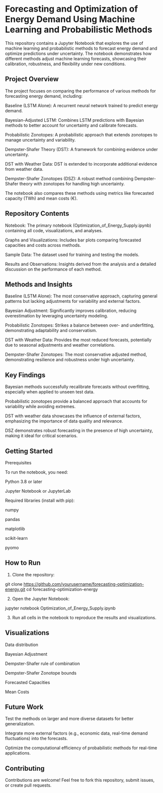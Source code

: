 
# Forecasting and Optimization of Energy Demand Using Machine Learning and Probabilistic Methods

This repository contains a Jupyter Notebook that explores the use of machine learning and probabilistic methods to forecast energy demand and optimize predictions under uncertainty. The notebook demonstrates how different methods adjust machine learning forecasts, showcasing their calibration, robustness, and flexibility under new conditions.

## Project Overview

The project focuses on comparing the performance of various methods for forecasting energy demand, including:

Baseline (LSTM Alone): A recurrent neural network trained to predict energy demand.

Bayesian-Adjusted LSTM: Combines LSTM predictions with Bayesian methods to better account for uncertainty and calibrate forecasts.

Probabilistic Zonotopes: A probabilistic approach that extends zonotopes to manage uncertainty and variability.

Dempster-Shafer Theory (DST): A framework for combining evidence under uncertainty.

DST with Weather Data: DST is extended to incorporate additional evidence from weather data.

Dempster-Shafer Zonotopes (DSZ): A robust method combining Dempster-Shafer theory with zonotopes for handling high uncertainty.


The notebook also compares these methods using metrics like forecasted capacity (TWh) and mean costs (€).

## Repository Contents

Notebook: The primary notebook (Optimization_of_Energy_Supply.ipynb) containing all code, visualizations, and analyses.

Graphs and Visualizations: Includes bar plots comparing forecasted capacities and costs across methods.

Sample Data: The dataset used for training and testing the models.

Results and Observations: Insights derived from the analysis and a detailed discussion on the performance of each method.


## Methods and Insights

Baseline (LSTM Alone): The most conservative approach, capturing general patterns but lacking adjustments for variability and external factors.

Bayesian Adjustment: Significantly improves calibration, reducing overestimation by leveraging uncertainty modeling.

Probabilistic Zonotopes: Strikes a balance between over- and underfitting, demonstrating adaptability and conservatism.

DST with Weather Data: Provides the most reduced forecasts, potentially due to seasonal adjustments and weather correlations.

Dempster-Shafer Zonotopes: The most conservative adjusted method, demonstrating resilience and robustness under high uncertainty.


## Key Findings

Bayesian methods successfully recalibrate forecasts without overfitting, especially when applied to unseen test data.

Probabilistic zonotopes provide a balanced approach that accounts for variability while avoiding extremes.

DST with weather data showcases the influence of external factors, emphasizing the importance of data quality and relevance.

DSZ demonstrates robust forecasting in the presence of high uncertainty, making it ideal for critical scenarios.


## Getting Started

Prerequisites

To run the notebook, you need:

Python 3.8 or later

Jupyter Notebook or JupyterLab

Required libraries (install with pip):

numpy

pandas

matplotlib

scikit-learn

pyomo

## How to Run

1. Clone the repository:

git clone https://github.com/yourusername/forecasting-optimization-energy.git
cd forecasting-optimization-energy

2. Open the Jupyter Notebook:

jupyter notebook Optimization_of_Energy_Supply.ipynb


3. Run all cells in the notebook to reproduce the results and visualizations.

## Visualizations

Data distribution

Bayesian Adjustment

Dempster-Shafer rule of combination 

Dempster-Shafer Zonotope bounds

Forecasted Capacities

Mean Costs

## Future Work

Test the methods on larger and more diverse datasets for better generalization.

Integrate more external factors (e.g., economic data, real-time demand fluctuations) into the forecasts.

Optimize the computational efficiency of probabilistic methods for real-time applications.


## Contributing

Contributions are welcome! Feel free to fork this repository, submit issues, or create pull requests.

